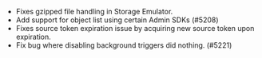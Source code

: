 - Fixes gzipped file handling in Storage Emulator.
- Add support for object list using certain Admin SDKs (#5208)
- Fixes source token expiration issue by acquiring new source token upon expiration.
- Fix bug where disabling background triggers did nothing. (#5221)
